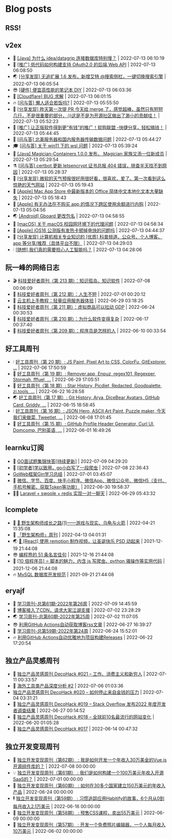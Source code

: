 # Blog posts
## RSS!



## v2ex

<!-- v2ex:START  -->
- 🫶 [[Java] 为什么 idea/datagrip 连接数据库特别慢？](https://www.v2ex.com/t/865902#reply0) | 2022-07-13 06:10:19 
- 🧰 [[推广] 低代码如何构建支持 OAuth2.0 的后端 Web API](https://www.v2ex.com/t/865901#reply0) | 2022-07-13 06:08:50 
- 🌏 [[分享发现] 无追扩展 1.6 发布，新增艾特 @搜索侧栏，一键切换搜索引擎](https://www.v2ex.com/t/865900#reply0) | 2022-07-13 06:05:54 
- 😎 [[硬件] 便宜高性能的笔记本 DIY](https://www.v2ex.com/t/865899#reply4) | 2022-07-13 06:03:36 
- 💂 [[Cloudflare] BUG 求解](https://www.v2ex.com/t/865898#reply0) | 2022-07-13 06:01:15 
- 🔥 [[问与答] 懒人适合若饭吗?](https://www.v2ex.com/t/865897#reply7) | 2022-07-13 05:55:50 
- 🦅 [[分享发现] 昨天第一次提 PR 今天给 merge 了，感觉超棒，虽然只有短短几行，不是很重要的部分，:&rpar;&rpar;这是不是为开源社区做出了渺小的贡献哇！](https://www.v2ex.com/t/865896#reply0) | 2022-07-13 05:52:23 
- 🙉 [[推广] 让正版软件得到更“有钱”的推广！软购联盟 -快捷分享，轻松搞钱！](https://www.v2ex.com/t/865894#reply0) | 2022-07-13 05:44:45 
- 💫 [[问与答] 北美服务器和国内服务器传输数据问题](https://www.v2ex.com/t/865893#reply5) | 2022-07-13 05:44:27 
- 🎓 [[问与答] 关于 win11 下的 wsl 问题](https://www.v2ex.com/t/865892#reply0) | 2022-07-13 05:39:24 
- 🗽 [[Java] Magician-Containers 1.0.0 发布， Magician 家族又添一位新成员](https://www.v2ex.com/t/865891#reply0) | 2022-07-13 05:29:54 
- ⚗️ [[问与答] certbot 更新 letsencrypt 证书总报 404 错误，排查半天找不到原因](https://www.v2ex.com/t/865890#reply0) | 2022-07-13 05:28:37 
- 🦍 [[分享发现] 微软的天气预报很好用很好看，很喜欢，爱了。第一次看到这么惊艳的天气网站](https://www.v2ex.com/t/865889#reply5) | 2022-07-13 05:19:43 
- 🤩 [[Apple] Mac App Store 中最新版本的 Office 简体中文本地化文本大量缺失](https://www.v2ex.com/t/865888#reply14) | 2022-07-13 05:18:43 
- 🙉 [[Apple] 有无办法在不购买 app 的情况下跨区使用余额进行内购](https://www.v2ex.com/t/865887#reply1) | 2022-07-13 05:04:56 
- 🌏 [[Android] Gboard 更改包名](https://www.v2ex.com/t/865886#reply0) | 2022-07-13 04:58:55 
- 🐘 [[macOS] 关于 macOS 校园网环境下的代理问题](https://www.v2ex.com/t/865885#reply2) | 2022-07-13 04:58:34 
- 🧰 [[Apple] iOS16 公测版有发热卡顿掉电快的问题吗](https://www.v2ex.com/t/865883#reply1) | 2022-07-13 04:44:37 
- 💃 [[分享发现] 计算机相关专业知识的 [优质] 科普频道、公众号、个人博客、app 等分享/推荐（具体平台不限）](https://www.v2ex.com/t/865880#reply2) | 2022-07-13 04:29:03 
- 🕯 [[随想] 我们真的需要担心人工智能吗？](https://www.v2ex.com/t/865879#reply9) | 2022-07-13 04:28:06 <!-- v2ex:END -->

## 阮一峰的网络日志

<!-- ruanyf:START -->
- 🎬 [科技爱好者周刊（第 213 期）：知识孤岛，知识软件](http://www.ruanyifeng.com/blog/2022/07/weekly-issue-213.html) | 2022-07-08 00:06:09 
- 💄 [科技爱好者周刊（第 212 期）：人生不短](http://www.ruanyifeng.com/blog/2022/07/weekly-issue-212.html) | 2022-07-01 00:20:12 
- 🐎 [云主机上手教程：轻量应用服务器体验](http://www.ruanyifeng.com/blog/2022/06/cloud-server-getting-started-tutorial.html) | 2022-06-29 03:18:25 
- 🤔 [科技爱好者周刊（第 211 期）：虚拟商品可以拉动 GDP](http://www.ruanyifeng.com/blog/2022/06/weekly-issue-211.html) | 2022-06-24 00:30:53 
- 🧠 [科技爱好者周刊（第 210 期）：为什么软件变得复杂](http://www.ruanyifeng.com/blog/2022/06/weekly-issue-210.html) | 2022-06-17 00:37:40 
- 🎃 [科技爱好者周刊（第 209 期）：程序员是怎样的人](http://www.ruanyifeng.com/blog/2022/06/weekly-issue-209.html) | 2022-06-10 00:33:54 <!-- ruanyf:END -->

## 好工具周刊

<!-- bestxtools:START -->
- 🕯 [好工具周刊（第 20 期）: JS Paint, Pixel Art to CSS, ColorFu, GitExplorer, ...](https://discuss-cn.bestxtools.com/d/57/1) | 2022-07-06 17:50:59 
- 🦩 [好工具周刊（第 19 期）: Remover.app, Enpuz, regex101, Regexper, Stormah, fffuel, ...](https://discuss-cn.bestxtools.com/d/56/1) | 2022-06-29 17:05:51 
- 🦄 [好工具周刊（第 18 期）: Star History, Picdiet, Redacted, Goodpalette, zi.tools, ...](https://discuss-cn.bestxtools.com/d/47/1) | 2022-06-22 16:28:58 
- 🌏 [好工具周刊（第 17 期）: Git History, Arya, DiceBear Avatars, GitHub Card, Griddy, ...](https://discuss-cn.bestxtools.com/d/43/1) | 2022-06-15 18:58:45 
- 🕯 [好工具周刊（第 16 期）: JSON Hero, ASCII Art Paint, Puzzle maker, 今天我们来做菜, Tweetlet, ...](https://discuss-cn.bestxtools.com/d/42/1) | 2022-06-08 17:01:45 
- 📝 [好工具周刊（第 15 期）: GitHub Profile Header Generator, Curl UI, Domcomp, 巴别英语, ...](https://discuss-cn.bestxtools.com/d/40/1) | 2022-06-01 16:49:26 <!-- bestxtools:END -->


## learnku订阅

<!-- learnku:START -->
- 🦅 [GO面试题集锦快答[持续更新]](https://learnku.com/articles/69250) | 2022-07-09 04:29:20 
- 🦅 [[初学者]学以致用，go小白写了一段爬虫](https://learnku.com/go/t/69522) | 2022-07-08 22:36:43 
-  [GoWeb框架Gin学习总结](https://learnku.com/articles/69259) | 2022-07-01 03:45:07 
- 🌈 [微信、字节、百度、快手小程序、微信App、微信公众号、微信H5（支付、手机号解密、获取Token等功能）](https://learnku.com/articles/69235) | 2022-06-30 19:58:37 
- 🧑‍🏫 [Laravel + swoole + redis 实现一对一聊天](https://learnku.com/articles/69154) | 2022-06-29 05:43:32 <!-- learnku:END -->



## lcomplete

<!-- lcomplete:START -->
- 🫶 [🐒 野生架构师成长之路&lpar;1&rpar;——游戏与现实、乌龟与火箭](http://codelc.com/post/growup/s01/) | 2022-04-21 11:35:08 
- 🧰 [「野生架构师」周刊](http://codelc.com/post/essay/%E9%87%8E%E7%94%9F%E6%9E%B6%E6%9E%84%E5%B8%88%E5%91%A8%E5%88%8A%E4%BB%8B%E7%BB%8D/) | 2022-04-13 04:01:31 
- 🌏 [🎄 [React] 使用 remotion 制作视频，让圣诞快乐 PSD 动起来](http://codelc.com/post/dev/js/remotion/) | 2021-12-19 21:44:08 
- 😎 [编程界的 51 条名言佳句](http://codelc.com/post/dev/thinking/quotes/) | 2021-12-16 21:44:08 
- 💂 [[10 倍程序员] ⭐ 脚本的魅力，内含 js 写爬虫、python 骚操作等实用代码](http://codelc.com/post/dev/10x/script/) | 2021-12-06 21:44:08 
- 🔥 [MySQL 数据库开发规范](http://codelc.com/post/dev/db/mysql_standard/) | 2021-09-21 21:44:08 <!-- lcomplete:END -->

## eryajf

<!-- eryajf:START -->
- 🫶 [学习周刊-总第61期-2022年第26周](https://wiki.eryajf.net/pages/703307/) | 2022-07-09 14:45:59 
- 🧰 [博客接入了CDN，请求大家江湖支援](https://wiki.eryajf.net/pages/5f559d/) | 2022-07-02 23:28:29 
- 🌏 [学习周刊-总第60期-2022年第25周](https://wiki.eryajf.net/pages/bff449/) | 2022-07-02 11:07:05 
- 😎 [利用GitHub Actions自动获取博客rss文章](https://wiki.eryajf.net/pages/1b1ba3/) | 2022-06-27 16:39:27 
- 💂 [学习周刊-总第59期-2022年第24周](https://wiki.eryajf.net/pages/b0bdd0/) | 2022-06-24 15:52:01 
- 🔥 [利用GitHub Actions自动优雅地为项目构建Releases](https://wiki.eryajf.net/pages/f3e878/) | 2022-06-22 17:20:54 <!-- eryajf:END -->



## 独立产品灵感周刊

<!-- DecoHack:START -->
- 🦣 [独立产品灵感周刊 DecoHack #021 – 工作、消费主义和新穷人](https://www.decohack.com/Post/753) | 2022-07-11 00:33:57 
- 🤡 [海外工具类产品深度分析 #2](https://www.decohack.com/Post/746) | 2022-07-06 01:03:36 
-  [独立产品灵感周刊 DecoHack #020 – 如何停止来自金钱的压力](https://www.decohack.com/Post/728) | 2022-07-04 03:31:21 
- 🐲 [独立产品灵感周刊 DecoHack #019 – Stack Overflow 发布2022 年度开发者调查结果](https://www.decohack.com/Post/699) | 2022-06-27 00:14:52 
- 🦅 [独立产品灵感周刊 DecoHack #018 – 全球前10名最流行的网站变化](https://www.decohack.com/Post/680) | 2022-06-20 01:05:28 
- 🧰 [独立产品灵感周刊 DecoHack #017](https://www.decohack.com/Post/663) | 2022-06-14 00:47:32 <!-- DecoHack:END -->

## 独立开发变现周刊

<!-- easyindie:START -->
- 💂 [独立开发变现周刊（第62期） : 我是如何开发一个年收入30万美金的Vue.js开源组件库的？](https://www.ezindie.com/weekly/issue-62) | 2022-07-08 00:00:00 
- 💡 [独立开发变现周刊（第61期） : 我们是如何构建一个100万美元年收入开源SaaS的？](https://www.ezindie.com/weekly/issue-61) | 2022-07-01 00:00:00 
- 🌋 [独立开发变现周刊（第60期） : 如何在30多个国家建立150万美元的年收入产品](https://www.ezindie.com/weekly/issue-60) | 2022-06-24 00:00:00 
- 🕴 [独立开发变现周刊（第59期） : 习惯追踪应用Habitify的故事，6个月从0到每月收入2.1万美元](https://www.ezindie.com/weekly/issue-59) | 2022-06-16 00:00:00 
- 🎊 [独立开发变现周刊（第58期） : 预售CSS课程，卖出55万美元](https://www.ezindie.com/weekly/issue-58) | 2022-06-09 00:00:00 
- 🤔 [独立开发变现周刊（第57期） : 开发一个免费照片编辑器，一个人每月收入10万美元](https://www.ezindie.com/weekly/issue-57) | 2022-06-02 00:00:00 <!-- easyindie:END -->



